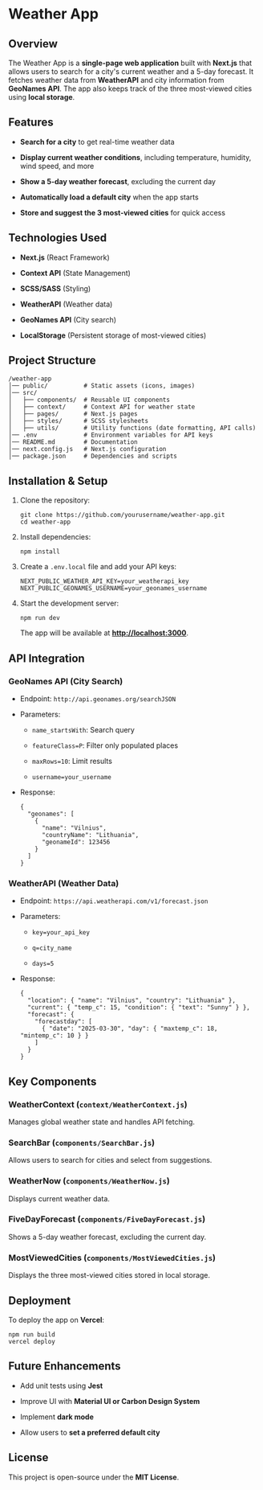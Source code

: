 
Weather App
===========

Overview
--------

The Weather App is a **single-page web application** built with **Next.js** that allows users to search for a city's current weather and a 5-day forecast. It fetches weather data from **WeatherAPI** and city information from **GeoNames API**. The app also keeps track of the three most-viewed cities using **local storage**.

Features
--------

-   **Search for a city** to get real-time weather data

-   **Display current weather conditions**, including temperature, humidity, wind speed, and more

-   **Show a 5-day weather forecast**, excluding the current day

-   **Automatically load a default city** when the app starts

-   **Store and suggest the 3 most-viewed cities** for quick access

Technologies Used
-----------------

-   **Next.js** (React Framework)

-   **Context API** (State Management)

-   **SCSS/SASS** (Styling)

-   **WeatherAPI** (Weather data)

-   **GeoNames API** (City search)

-   **LocalStorage** (Persistent storage of most-viewed cities)

Project Structure
-----------------

```
/weather-app
│── public/          # Static assets (icons, images)
│── src/
│   ├── components/  # Reusable UI components
│   ├── context/     # Context API for weather state
│   ├── pages/       # Next.js pages
│   ├── styles/      # SCSS stylesheets
│   ├── utils/       # Utility functions (date formatting, API calls)
│── .env             # Environment variables for API keys
│── README.md        # Documentation
│── next.config.js   # Next.js configuration
│── package.json     # Dependencies and scripts

```

Installation & Setup
--------------------

1.  Clone the repository:

    ```
    git clone https://github.com/yourusername/weather-app.git
    cd weather-app

    ```

2.  Install dependencies:

    ```
    npm install

    ```

3.  Create a `.env.local` file and add your API keys:

    ```
    NEXT_PUBLIC_WEATHER_API_KEY=your_weatherapi_key
    NEXT_PUBLIC_GEONAMES_USERNAME=your_geonames_username

    ```

4.  Start the development server:

    ```
    npm run dev

    ```

    The app will be available at **<http://localhost:3000>**.

API Integration
---------------

### **GeoNames API** (City Search)

-   Endpoint: `http://api.geonames.org/searchJSON`

-   Parameters:

    -   `name_startsWith`: Search query

    -   `featureClass=P`: Filter only populated places

    -   `maxRows=10`: Limit results

    -   `username=your_username`

-   Response:

    ```
    {
      "geonames": [
        {
          "name": "Vilnius",
          "countryName": "Lithuania",
          "geonameId": 123456
        }
      ]
    }

    ```

### **WeatherAPI** (Weather Data)

-   Endpoint: `https://api.weatherapi.com/v1/forecast.json`

-   Parameters:

    -   `key=your_api_key`

    -   `q=city_name`

    -   `days=5`

-   Response:

    ```
    {
      "location": { "name": "Vilnius", "country": "Lithuania" },
      "current": { "temp_c": 15, "condition": { "text": "Sunny" } },
      "forecast": {
        "forecastday": [
          { "date": "2025-03-30", "day": { "maxtemp_c": 18, "mintemp_c": 10 } }
        ]
      }
    }

    ```

Key Components
--------------

### **WeatherContext** (`context/WeatherContext.js`)

Manages global weather state and handles API fetching.

### **SearchBar** (`components/SearchBar.js`)

Allows users to search for cities and select from suggestions.

### **WeatherNow** (`components/WeatherNow.js`)

Displays current weather data.

### **FiveDayForecast** (`components/FiveDayForecast.js`)

Shows a 5-day weather forecast, excluding the current day.

### **MostViewedCities** (`components/MostViewedCities.js`)

Displays the three most-viewed cities stored in local storage.

Deployment
----------

To deploy the app on **Vercel**:

```
npm run build
vercel deploy

```

Future Enhancements
-------------------

-   Add unit tests using **Jest**

-   Improve UI with **Material UI or Carbon Design System**

-   Implement **dark mode**

-   Allow users to **set a preferred default city**

License
-------

This project is open-source under the **MIT License**.
